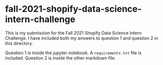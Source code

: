 # fall-2021-shopify-data-science-intern-challenge
This is my submission for the Fall 2021 Shopify Data Science Intern Challenge. I have included both my answers to question 1 and question 2 in this directory.

Question 1 is inside the jupyter notebook. A `requirements.txt` file is included. Question 2 is inside the other markdown file.